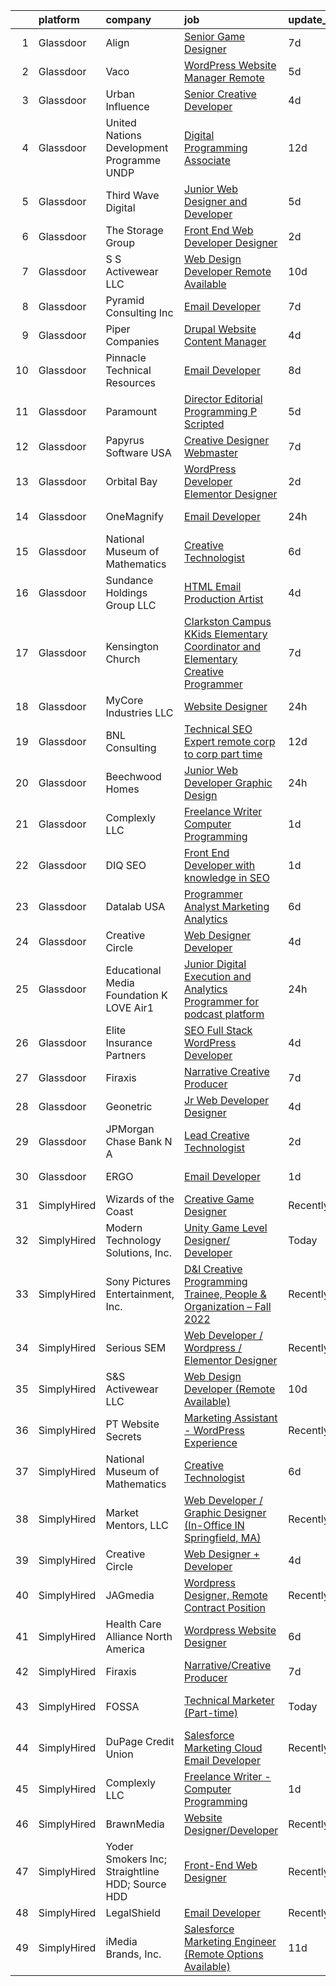 

|    | platform    | company                                         | job                                                                                                                                                                                                                                                                                                                                                                                                                                                                                                                                                                                                                                                                                                                                                                                                                                                                                                                                                                                                                                                                                                                                                                                                                                                                                                                                                                                                        | update_time   | location             |
|---:|:------------|:------------------------------------------------|:-----------------------------------------------------------------------------------------------------------------------------------------------------------------------------------------------------------------------------------------------------------------------------------------------------------------------------------------------------------------------------------------------------------------------------------------------------------------------------------------------------------------------------------------------------------------------------------------------------------------------------------------------------------------------------------------------------------------------------------------------------------------------------------------------------------------------------------------------------------------------------------------------------------------------------------------------------------------------------------------------------------------------------------------------------------------------------------------------------------------------------------------------------------------------------------------------------------------------------------------------------------------------------------------------------------------------------------------------------------------------------------------------------------|:--------------|:---------------------|
|  1 | Glassdoor   | Align                                           | [Senior Game Designer](https://www.glassdoor.com/partner/jobListing.htm?pos=119&ao=1136043&s=58&guid=000001835ef97e7dacd3bf804a2a8fae&src=GD_JOB_AD&t=SR&vt=w&ea=1&cs=1_8b39b473&cb=1663745753083&jobListingId=1008138486838&jrtk=3-0-1gdffivmdjih0801-1gdffivmqjc9d800-7ce822f30d816bf8-)                                                                                                                                                                                                                                                                                                                                                                                                                                                                                                                                                                                                                                                                                                                                                                                                                                                                                                                                                                                                                                                                                                                 | 7d            | Remote               |
|  2 | Glassdoor   | Vaco                                            | [WordPress Website Manager  Remote ](https://www.glassdoor.com/partner/jobListing.htm?pos=107&ao=1110586&s=58&guid=000001835ef97e7dacd3bf804a2a8fae&src=GD_JOB_AD&t=SR&vt=w&ea=1&cs=1_1dd0a05d&cb=1663745753082&jobListingId=1008142928457&cpc=3BA4CE39D5B5DEF5&jrtk=3-0-1gdffivmdjih0801-1gdffivmqjc9d800-36227de6d193ad65--6NYlbfkN0D_sybMACCpf9B-677oK5j6rPldVB6BlrVvFjO_o-GJZbzuF-qh4PxErFUqfUsv_6uh3N--8teLPcgLAGb1S6LyM1BR0yY6lnZeg-UoyspQIvZPG2YO4aMbQ5ykvK2qNk6b8_JATgn0hI_WenxAeL6BQ4IVWLgD0dWZnmeCMRumDs-5arFbU1wRrmdtz46Q7Xiy6bnN7Hz2hgIJKNTS2Nn2wHe__4mT-1oRDNh_z_m-UykqOiKS2pupGFyMfVrXq24x3bNT6re28ZKXK9Hk7KGrNTWA9r1oIGgv6RXoILGXYnBC_ebvVskStkya2jh8PiSW0XU_rbvBug35YqXfP26l0YIvsO4fvGT_WDPM5sZTf5wAmD9XCsm0RCP5PCQKO0kIx6mdyMoXMwheghfc1oOyLw8LhzmibcVyvYXquRXN5LilA-SoPgXOe9gHpfbEpc_9NeDHOvGDQoiZIzqCEhhu_hrPsK1vHzQwwA8Lxeox2rXW7G1SUB1SVrYZ2nZZkoQ31zn5KuXC7OhjXXqqDyfGzctfo1zdUFgdtcHie_sdSw%3D%3D)                                                                                                                                                                                                                                                                                                                                                                                                                                                                                  | 5d            | Remote               |
|  3 | Glassdoor   | Urban Influence                                 | [Senior Creative Developer](https://www.glassdoor.com/partner/jobListing.htm?pos=112&ao=1136043&s=58&guid=000001835ef97e7dacd3bf804a2a8fae&src=GD_JOB_AD&t=SR&vt=w&cs=1_0060a1ef&cb=1663745753082&jobListingId=1008145206889&jrtk=3-0-1gdffivmdjih0801-1gdffivmqjc9d800-27d6dc21dcf7713e-)                                                                                                                                                                                                                                                                                                                                                                                                                                                                                                                                                                                                                                                                                                                                                                                                                                                                                                                                                                                                                                                                                                                 | 4d            | Remote               |
|  4 | Glassdoor   | United Nations Development Programme  UNDP      | [Digital Programming Associate](https://www.glassdoor.com/partner/jobListing.htm?pos=118&ao=1136043&s=58&guid=000001835ef97e7dacd3bf804a2a8fae&src=GD_JOB_AD&t=SR&vt=w&cs=1_fd22f17c&cb=1663745753083&jobListingId=1008126679375&jrtk=3-0-1gdffivmdjih0801-1gdffivmqjc9d800-c0c7b1a1f72db52e-)                                                                                                                                                                                                                                                                                                                                                                                                                                                                                                                                                                                                                                                                                                                                                                                                                                                                                                                                                                                                                                                                                                             | 12d           | Remote               |
|  5 | Glassdoor   | Third Wave Digital                              | [Junior Web Designer and Developer](https://www.glassdoor.com/partner/jobListing.htm?pos=117&ao=1136043&s=58&guid=000001835ef97e7dacd3bf804a2a8fae&src=GD_JOB_AD&t=SR&vt=w&cs=1_099a6f5a&cb=1663745753083&jobListingId=1008143809983&jrtk=3-0-1gdffivmdjih0801-1gdffivmqjc9d800-d5fd06e10e5fcc11-)                                                                                                                                                                                                                                                                                                                                                                                                                                                                                                                                                                                                                                                                                                                                                                                                                                                                                                                                                                                                                                                                                                         | 5d            | Macon, GA            |
|  6 | Glassdoor   | The Storage Group                               | [Front End Web Developer Designer](https://www.glassdoor.com/partner/jobListing.htm?pos=102&ao=1110586&s=58&guid=000001835ef97e7dacd3bf804a2a8fae&src=GD_JOB_AD&t=SR&vt=w&ea=1&cs=1_b84f076a&cb=1663745753081&jobListingId=1008148051608&cpc=56C4EA4A1A191A49&jrtk=3-0-1gdffivmdjih0801-1gdffivmqjc9d800-78d3d8d32a8798a4--6NYlbfkN0CM5qzwNN5bybBVuLZDII3S9Xzab22_tmJMvC2L_2_-xJYtLxOT5WdC4Q_Cnh3dag0itQZ3fpXoyHSMiw-_rJ68ItzGMx7A3NjmVksU-eR7hSiSxf-PmSpQmZOBNLenXWdxG-w5kESHOJ7-oDeCl9EUm_r_g-p2dSSk-UNX-KexW7pKVquzrVD4AV4Q9BEqD7TPeK1Sht5rzyj4idbtq_8Hl4v1EfoAl7tQzg9E3S4iDp1aZc4oKgNA4KoHbDhqkc84hTMFMfh4vzKOouTZiQT66bFiNEM8eeDCx0KBbEI8yxeAE-pUAUUbVYb4rMVJ1UwwJ0JR0l0cbavvca-wkzVmUcxfEaybebieJW2tsUIVVqkLJtnnbNgoETeCrxG8K8_pATiKQpzEj2fHQv6mIylAfWOPg1dRtfkaGE82w-WHzGnjkaoYQpPxOLbPZKJ9adW0KF8KU79dVUF_iJQZk33mcoOG7B2D8tnC4MU_uawGZxLaXa1HbGOaN2DzbAOXEPqubPw_LU30wQ%3D%3D)                                                                                                                                                                                                                                                                                                                                                                                                                                                                                                                    | 2d            | Remote               |
|  7 | Glassdoor   | S S Activewear LLC                              | [Web Design Developer  Remote Available ](https://www.glassdoor.com/partner/jobListing.htm?pos=106&ao=1110586&s=58&guid=000001835ef97e7dacd3bf804a2a8fae&src=GD_JOB_AD&t=SR&vt=w&ea=1&cs=1_039a4b65&cb=1663745753082&jobListingId=1008131212019&cpc=2CAED5C921A5F994&jrtk=3-0-1gdffivmdjih0801-1gdffivmqjc9d800-e77e0e5672b8281f--6NYlbfkN0Ajr136nt6A_LHOZ7dazkZBMRVGXfFx1UH3hXSlGZi78qV2vh4IIPaG56QxCFgA56BicBY0oInP0QPYJd4kFVbc7huEHz1FXVqLxP8gElzXxfnWXkWC5Tk3amEWpKQOdd2DP_B235foqRfXk2sCy5zcr5ta9uztYyWr8zoLSfktUae741wAEOImCxf8e0o5q_ycQgCe-ixKA06BIbumOe5BLPPJtlkagwve9y4va0OfsQAKsxCenDo-e0egBF_YeVmTaHsb1PpDIan0cvi1j53Wzec8Wyec07mg8OFyjmVlnd9fCNjNiROXs092DZ1mWS3Y0pzS1LJ2VX6efWZsw2SEBXpCcr1cO_mrUlGFyuNL_ZHrvxLQf3TOfx76NU1pi-YCw5IZWYGzoKCJbhR-7SIG-V50HDeqfb9q-0rQDXTGTLv8hp5jTWp60b-_-IclFmpUSv5LY_-I3kJbY8ZxAiBX5QXsJRgCY69bBZebLX0MWUeby9CXJdNnJGdutwpe47aRDq7ew-rZXJmxd7uZBgapUuzfEy3dEQ0TKg1GDhqhJVD3lFtIZTrTjFeL3ZYkfZxLaEVNlR3runwHz0PJaR1JkkSCa-ikwcDOITSmiuCyayqN8S732RK5-wJtRPoM5Ysa3AfXrG3aJGDPYZmHZHPFiPo545zbYG1lhu8n3NNWQWEd5H24S7KEL8X5TwF0uEnjzw-n4CA_N-2wpKPbo571k9o_w0pkgOlpxaCCIOpug6isAUIWRwrR7BLHcW0VuQQ%3D)                                                                                                                                                                                                                                                           | 10d           | Bolingbrook, IL      |
|  8 | Glassdoor   | Pyramid Consulting  Inc                         | [Email Developer](https://www.glassdoor.com/partner/jobListing.htm?pos=108&ao=1110586&s=58&guid=000001835ef97e7dacd3bf804a2a8fae&src=GD_JOB_AD&t=SR&vt=w&ea=1&cs=1_b2517d18&cb=1663745753082&jobListingId=1008136820963&cpc=8795CF9063CD573D&jrtk=3-0-1gdffivmdjih0801-1gdffivmqjc9d800-26c59646bb73b32a--6NYlbfkN0Bjic9BpODao-m9BEup4myv2yv9o6hanv70kCRpjMjSDcmmrD9YS-C36VMErKkfZpW7u8RJCJF-3yTU9oZ8p-_g7jnvGsWAmlxKSZbEg7m0sbKe6QoybJyi2YaE0NPp8cXkC_vIPWoc9LlCeTuq0RhSDlsrVbU8cpe81JSeiQAh_TVnXrcGp4Wa9pSpcDUFXgdtLN4hZbzY-n7wvWtR1qzN_w1EA1TtlYLsKItDJ4X3pCI-_yiLdAQUBN4BhYOIujYaiQcWOLJdLZcEAWlxuw5g0JRF8WZ949PAFXVHAuHp4-hehmbfsC_mpQhlEbmIpyMO4GVc62LVp5UhCSZOz82KGwW7e7RCXtC-RLTUBLdupp3M6Drh_V93NGT3ftldoKkhx8kJErFSPHdn1Wle7ZG7lLE78odlrMZDeTQafsRNRGubPAiwh3wwy8Dgoz9rRI5hjWiWmfT4JeXCsQ8ZijcC8XI5r--q0MsCioqgaZGML45UEhjNKxFQwNlt3DNrp2WNU1R4dThts-GqzScLJ2gRbCuzl7xcCyJ3KEzOLZc3s5-s7V5u_NUAyZNcxSsNspDPzKbeB3Hv3X_9z4Hl2mVia7z693Q_LJJrC-aUgJ-k-_uedEmJ4NhJVhqcA0ElI8sbh3KT1rL-TY5XLbjrfIDvFhRFyYcwgRPT80A88T30Bym6JeHE5HuspNucgnZhoyFeUNsczlqDFnU3NELAjz1jlYtaQYMDLWH1kAeDdOJzj7r-WbUHVUNB7ThLcYmqGlnpoFVH3GkodPUPASl1qz8SmfS1Wt8I2I-rBLJ5uvU9w-51Hx8bjdJGIL-kBjiKbIogTqzaNoAxpZmPBy6DtxNEn3zC2b5yx0TeBfQjlKWFrEI1NkaPqHtHYugFcyDtuErHiKv_VQV2HEKNQbKNf4BNlfrPDoJQrq6mNlzFRuHCTWlKngAB-MqGz2nHfq-fESecnHF7wQmZtMoS-8tTGoaWa1DlLgV-B-pezEwS5EO_VEZ9XXTs8Uy5cW0fvEBS0SbbZ-eLBhHe3XaXI_VTe0Vz) | 7d            | Dallas, TX           |
|  9 | Glassdoor   | Piper Companies                                 | [Drupal Website Content Manager](https://www.glassdoor.com/partner/jobListing.htm?pos=124&ao=1136043&s=58&guid=000001835ef97e7dacd3bf804a2a8fae&src=GD_JOB_AD&t=SR&vt=w&cs=1_8a6ae240&cb=1663745753083&jobListingId=1008145364424&jrtk=3-0-1gdffivmdjih0801-1gdffivmqjc9d800-98d7826f6a92a27e-)                                                                                                                                                                                                                                                                                                                                                                                                                                                                                                                                                                                                                                                                                                                                                                                                                                                                                                                                                                                                                                                                                                            | 4d            | Remote               |
| 10 | Glassdoor   | Pinnacle Technical Resources                    | [Email Developer](https://www.glassdoor.com/partner/jobListing.htm?pos=125&ao=1136043&s=58&guid=000001835ef97e7dacd3bf804a2a8fae&src=GD_JOB_AD&t=SR&vt=w&ea=1&cs=1_1b0453b0&cb=1663745753083&jobListingId=1008135431329&jrtk=3-0-1gdffivmdjih0801-1gdffivmqjc9d800-467acc5b7792dd84-)                                                                                                                                                                                                                                                                                                                                                                                                                                                                                                                                                                                                                                                                                                                                                                                                                                                                                                                                                                                                                                                                                                                      | 8d            | Dallas, TX           |
| 11 | Glassdoor   | Paramount                                       | [Director  Editorial Programming  P  Scripted ](https://www.glassdoor.com/partner/jobListing.htm?pos=129&ao=1136043&s=58&guid=000001835ef97e7dacd3bf804a2a8fae&src=GD_JOB_AD&t=SR&vt=w&cs=1_3977db27&cb=1663745753087&jobListingId=1008142484751&jrtk=3-0-1gdffivmdjih0801-1gdffivmqjc9d800-185a55a48276076a-)                                                                                                                                                                                                                                                                                                                                                                                                                                                                                                                                                                                                                                                                                                                                                                                                                                                                                                                                                                                                                                                                                             | 5d            | Burbank, CA          |
| 12 | Glassdoor   | Papyrus Software USA                            | [Creative Designer Webmaster](https://www.glassdoor.com/partner/jobListing.htm?pos=127&ao=1136043&s=58&guid=000001835ef97e7dacd3bf804a2a8fae&src=GD_JOB_AD&t=SR&vt=w&ea=1&cs=1_f8003e6e&cb=1663745753087&jobListingId=1008136769220&jrtk=3-0-1gdffivmdjih0801-1gdffivmqjc9d800-ccbf107f1cc0b228-)                                                                                                                                                                                                                                                                                                                                                                                                                                                                                                                                                                                                                                                                                                                                                                                                                                                                                                                                                                                                                                                                                                          | 7d            | Southlake, TX        |
| 13 | Glassdoor   | Orbital Bay                                     | [WordPress Developer Elementor Designer](https://www.glassdoor.com/partner/jobListing.htm?pos=120&ao=1136043&s=58&guid=000001835ef97e7dacd3bf804a2a8fae&src=GD_JOB_AD&t=SR&vt=w&ea=1&cs=1_512d428a&cb=1663745753083&jobListingId=1008147357404&jrtk=3-0-1gdffivmdjih0801-1gdffivmqjc9d800-2ac4ae6fc8e22813-)                                                                                                                                                                                                                                                                                                                                                                                                                                                                                                                                                                                                                                                                                                                                                                                                                                                                                                                                                                                                                                                                                               | 2d            | El Paso, TX          |
| 14 | Glassdoor   | OneMagnify                                      | [Email Developer](https://www.glassdoor.com/partner/jobListing.htm?pos=121&ao=1136043&s=58&guid=000001835ef97e7dacd3bf804a2a8fae&src=GD_JOB_AD&t=SR&vt=w&cs=1_09cc2cf6&cb=1663745753083&jobListingId=1008150844996&jrtk=3-0-1gdffivmdjih0801-1gdffivmqjc9d800-f544ae0149a7b4a8-)                                                                                                                                                                                                                                                                                                                                                                                                                                                                                                                                                                                                                                                                                                                                                                                                                                                                                                                                                                                                                                                                                                                           | 24h           | Dearborn, MI         |
| 15 | Glassdoor   | National Museum of Mathematics                  | [Creative Technologist](https://www.glassdoor.com/partner/jobListing.htm?pos=114&ao=1136043&s=58&guid=000001835ef97e7dacd3bf804a2a8fae&src=GD_JOB_AD&t=SR&vt=w&ea=1&cs=1_8e7a0d58&cb=1663745753082&jobListingId=1008139278360&jrtk=3-0-1gdffivmdjih0801-1gdffivmqjc9d800-8664e71fb7700cb3-)                                                                                                                                                                                                                                                                                                                                                                                                                                                                                                                                                                                                                                                                                                                                                                                                                                                                                                                                                                                                                                                                                                                | 6d            | New York, NY         |
| 16 | Glassdoor   | Sundance Holdings Group  LLC                    | [HTML Email Production Artist](https://www.glassdoor.com/partner/jobListing.htm?pos=126&ao=1136043&s=58&guid=000001835ef97e7dacd3bf804a2a8fae&src=GD_JOB_AD&t=SR&vt=w&cs=1_c48a1702&cb=1663745753083&jobListingId=1008146092736&jrtk=3-0-1gdffivmdjih0801-1gdffivmqjc9d800-734a660146cd5cbf-)                                                                                                                                                                                                                                                                                                                                                                                                                                                                                                                                                                                                                                                                                                                                                                                                                                                                                                                                                                                                                                                                                                              | 4d            | West Valley City, UT |
| 17 | Glassdoor   | Kensington Church                               | [Clarkston Campus KKids Elementary Coordinator and Elementary Creative Programmer](https://www.glassdoor.com/partner/jobListing.htm?pos=128&ao=1136043&s=58&guid=000001835ef97e7dacd3bf804a2a8fae&src=GD_JOB_AD&t=SR&vt=w&cs=1_5ad54d07&cb=1663745753087&jobListingId=1008138625231&jrtk=3-0-1gdffivmdjih0801-1gdffivmqjc9d800-442a14e408d51a30-)                                                                                                                                                                                                                                                                                                                                                                                                                                                                                                                                                                                                                                                                                                                                                                                                                                                                                                                                                                                                                                                          | 7d            | Troy, MI             |
| 18 | Glassdoor   | MyCore Industries  LLC                          | [Website Designer](https://www.glassdoor.com/partner/jobListing.htm?pos=113&ao=1136043&s=58&guid=000001835ef97e7dacd3bf804a2a8fae&src=GD_JOB_AD&t=SR&vt=w&ea=1&cs=1_4d89d41a&cb=1663745753082&jobListingId=1008151329742&jrtk=3-0-1gdffivmdjih0801-1gdffivmqjc9d800-28f9dbb4c663fd4d-)                                                                                                                                                                                                                                                                                                                                                                                                                                                                                                                                                                                                                                                                                                                                                                                                                                                                                                                                                                                                                                                                                                                     | 24h           | Remote               |
| 19 | Glassdoor   | BNL Consulting                                  | [Technical SEO Expert  remote  corp to corp  part time ](https://www.glassdoor.com/partner/jobListing.htm?pos=103&ao=1110586&s=58&guid=000001835ef97e7dacd3bf804a2a8fae&src=GD_JOB_AD&t=SR&vt=w&ea=1&cs=1_acb1a168&cb=1663745753081&jobListingId=1008125956128&cpc=F583A5AE0DDDFE3A&jrtk=3-0-1gdffivmdjih0801-1gdffivmqjc9d800-47594a9c03d0d9ee--6NYlbfkN0C_eQCgnQ3dunn2kgXxy7uUxBB8Rm9uGSd45wqHXb30Yhouy9iaZ5tM-buZODdeWhkxcLZ-P8HpVwdiJJkDZwZdqfCN6nBcd16_TJfDogr1G06Jkw1xVd5RFtOvPKtffE1EIfYg4PMn3sFvUuwX5OwMAQzJ6VlzbU0P-e1WfYEJzV9Zh64upAZH7OMVG890S8DgOoTLpF_Dm4SXC2u23X8T4PGmJHOxAZCbRNZwK1mqGrVjS-0J2t7NvAGCUWnx9jkIU3JwHH4TUy1bPVHLIOa1XGmKP2Zn6hAy_8fYUuHbRjz0MfnSv5NW93nURiOhlQa5v375iggCjtGuup_MO3F6rrYuN67Jjom84jv6ZxjJ-A_PU8nAkS7qcdP8EfjD4ZkndIOfV-3UciLbPZXze_tLIwl_L_WqojrtLTIPMzhqhC9w7sgGH4SU5Jv1e1BWpav1BNiiAr6VxGtfxtHmgGFpq3UKwSHVcWX5nrmC_Ql4LSLQKTlkmI7scQP-oTjM5hBMhm4JIxVwbgb9Ct_nLlmnYkVY0oBB22k%3D)                                                                                                                                                                                                                                                                                                                                                                                                                                                                            | 12d           | Remote               |
| 20 | Glassdoor   | Beechwood Homes                                 | [Junior Web Developer Graphic Design](https://www.glassdoor.com/partner/jobListing.htm?pos=101&ao=1110586&s=58&guid=000001835ef97e7dacd3bf804a2a8fae&src=GD_JOB_AD&t=SR&vt=w&ea=1&cs=1_44c61454&cb=1663745753081&jobListingId=1008151667921&cpc=F583A5AE0DDDFE3A&jrtk=3-0-1gdffivmdjih0801-1gdffivmqjc9d800-178079107f52b54c--6NYlbfkN0AS57DkDylVShPhgOjpRgGCZifuE7BsZsr_ouSWgREGsRVqZ7cRlBQOjqm97_VciQekhYtSuFm7zfDz3D2MMCjpR_9sGjkja2jDpAyvYIpu8CJNxOPIa0pEk4OeVJx00kOpswDqeXTAsZTeaEVOiU5Saw7Guj2zOSf1isLo845I874kKAP_ww2Via16OsP4nVcJDscU6O6aHv7PclASy3kqXI10epS-N9FzbwqHsb7HKCMiflHIa-H__qr4xA1ZWTRH8RHKCYCj5KXKvgBwrMgY1jzHYYZE10r-8fiV3XVo_tOVr0e2ujcMu2t10X11n5xnxriDZU3QOm146QbBzxtiJUYq-H4sVgsniuprWFS6e77-hSLEow7iIwQCU7gTeVY4Ec3gF4kdWqbMWpGX-Xg6hicyqfrRcJ_XrYLfIeSYU0WFockJxPvo-S2xCZVCO2jQHR8Uv3JGhusJYhoYynrHwL76iPuqvQevV8koSdgv3EyMdKhMswj5MdXprfLHF_iaxGZAHD9ZFA%3D%3D)                                                                                                                                                                                                                                                                                                                                                                                                                                                                                                                 | 24h           | Jericho, NY          |
| 21 | Glassdoor   | Complexly LLC                                   | [Freelance Writer   Computer Programming](https://www.glassdoor.com/partner/jobListing.htm?pos=109&ao=1136043&s=58&guid=000001835ef97e7dacd3bf804a2a8fae&src=GD_JOB_AD&t=SR&vt=w&ea=1&cs=1_a7f415ad&cb=1663745753082&jobListingId=1008149083645&jrtk=3-0-1gdffivmdjih0801-1gdffivmqjc9d800-e802d53aa082f901-)                                                                                                                                                                                                                                                                                                                                                                                                                                                                                                                                                                                                                                                                                                                                                                                                                                                                                                                                                                                                                                                                                              | 1d            | Remote               |
| 22 | Glassdoor   | DIQ SEO                                         | [Front End Developer with knowledge in SEO](https://www.glassdoor.com/partner/jobListing.htm?pos=115&ao=1136043&s=58&guid=000001835ef97e7dacd3bf804a2a8fae&src=GD_JOB_AD&t=SR&vt=w&ea=1&cs=1_d1e8385f&cb=1663745753082&jobListingId=1008149803097&jrtk=3-0-1gdffivmdjih0801-1gdffivmqjc9d800-ee95c5c2ad66a98d-)                                                                                                                                                                                                                                                                                                                                                                                                                                                                                                                                                                                                                                                                                                                                                                                                                                                                                                                                                                                                                                                                                            | 1d            | Remote               |
| 23 | Glassdoor   | Datalab USA                                     | [Programmer Analyst   Marketing Analytics](https://www.glassdoor.com/partner/jobListing.htm?pos=130&ao=1136043&s=58&guid=000001835ef97e7dacd3bf804a2a8fae&src=GD_JOB_AD&t=SR&vt=w&ea=1&cs=1_f4a59e71&cb=1663745753087&jobListingId=1008140391203&jrtk=3-0-1gdffivmdjih0801-1gdffivmqjc9d800-84de0feb73494d07-)                                                                                                                                                                                                                                                                                                                                                                                                                                                                                                                                                                                                                                                                                                                                                                                                                                                                                                                                                                                                                                                                                             | 6d            | Broomfield, CO       |
| 24 | Glassdoor   | Creative Circle                                 | [Web Designer   Developer](https://www.glassdoor.com/partner/jobListing.htm?pos=104&ao=1110586&s=58&guid=000001835ef97e7dacd3bf804a2a8fae&src=GD_JOB_AD&t=SR&vt=w&cs=1_8814d969&cb=1663745753081&jobListingId=1008144518073&cpc=0C139D4CAD5A6DB2&jrtk=3-0-1gdffivmdjih0801-1gdffivmqjc9d800-509f68923e5c071b--6NYlbfkN0BPwlZa85gbT4Q3XYQoU_uQn0Qmw9zd_9UNfmcwtqAVud1yvyq1Z4UAlx1bxhDUi3IylK4O56pvEW6nbq40hYO2z1Zqn6T_tUYXwOh7VB0bbJVVxeqDOCJla6Nk70emjPvRumMlH-6lYRvkogN5p-649NG-Yh8cwCHV7E95Ji0fYJKsvpGuOfsnK1KtJi0D5gKcjLRK-qNUMQRG0adcsu3LfcpK5yC0CRjv8xcfXLPYeg734aMKwWo4UK-SPXQtYmtLTGyjaNottofLgcF3KuV0OgzwRiBK5lG3FtJ6L9bxa0yqO61SROflI5CbKLCsBp8cG84VoKq_TDA8-LvwSpxhom7YdaQBLToXrXiFNyvR-RIUQDnU00GlcBKRUPcLlioS3YHvrSH3bUdCFg4pwEoA0-f54w50Dj-MqP8hq3T23Sa43xeuL6SxqV0Q8UrSHQtoapm39zs5_OU5qfv-U-EW4v4p4rW96l6M06aWl5gtHwJQf3M7C5N6FPsTcAivIY3Ug2YB49yt1A%3D%3D)                                                                                                                                                                                                                                                                                                                                                                                                                                                                                                                                 | 4d            | Irving, TX           |
| 25 | Glassdoor   | Educational Media Foundation   K LOVE   Air1    | [Junior Digital Execution and Analytics Programmer for podcast platform](https://www.glassdoor.com/partner/jobListing.htm?pos=110&ao=1136043&s=58&guid=000001835ef97e7dacd3bf804a2a8fae&src=GD_JOB_AD&t=SR&vt=w&cs=1_4e7c77a4&cb=1663745753082&jobListingId=1008152017832&jrtk=3-0-1gdffivmdjih0801-1gdffivmqjc9d800-f4bb15ed5af3f911-)                                                                                                                                                                                                                                                                                                                                                                                                                                                                                                                                                                                                                                                                                                                                                                                                                                                                                                                                                                                                                                                                    | 24h           | Franklin, TN         |
| 26 | Glassdoor   | Elite Insurance Partners                        | [SEO Full Stack WordPress Developer](https://www.glassdoor.com/partner/jobListing.htm?pos=105&ao=1110586&s=58&guid=000001835ef97e7dacd3bf804a2a8fae&src=GD_JOB_AD&t=SR&vt=w&ea=1&cs=1_b1f7db5a&cb=1663745753082&jobListingId=1008144836826&cpc=9DC6E4D8324653EE&jrtk=3-0-1gdffivmdjih0801-1gdffivmqjc9d800-de1c4f6ab6337efc--6NYlbfkN0B4jp5mfsiLEiFpPCxOna81i2z6rJx9ZIZWhVZJ6SFnYbLlhLJYls-rnyzaN7fnuaBK16gA2D77aFNtLi46QEhx0EfQ0uelaczP_9Ki3jCInMnVnJcxtZEPMFzkQcVxj5jZcucB3f5MVyC8dYVDjInulPIKTAoeR7yvw1UGAH7l_Lz9BT_BSoxFt6gVs3kFpvzzC2KwpAdonX7oDfRPKyjBim1uJMCFWu-NWOZEHEreyD_-EiS6DBtDuYA1jrcYpaEqWXXuABLqtyQWhgnpN2MjOz3CdMDQNAfkNrT0kOUBrdPVt5Gv0uWKe7A1JxgR8nt8gNXLvBpyE96Me-5uv5Tkn8Wd32MEMfrzmpmu3aVHVSZP-ldTHftBOwZZC2N3yQUw6Qk3FLfE30N5y_sSbyiyLnslMjnJu0aA4jvINd384iIK_pjn0-7z64l4H2WUQ-6xLYfflvK_36m2oYEhMRz9Q3nwxWaBo0BXAdrM1zviKmxlwKNqJtHF4snFpIluyQpKlf_L5UcFSQ%3D%3D)                                                                                                                                                                                                                                                                                                                                                                                                                                                                                                                  | 4d            | Remote               |
| 27 | Glassdoor   | Firaxis                                         | [Narrative Creative Producer](https://www.glassdoor.com/partner/jobListing.htm?pos=122&ao=1136043&s=58&guid=000001835ef97e7dacd3bf804a2a8fae&src=GD_JOB_AD&t=SR&vt=w&ea=1&cs=1_e3b4dbef&cb=1663745753083&jobListingId=1008136819593&jrtk=3-0-1gdffivmdjih0801-1gdffivmqjc9d800-aa077ae20f3618f5-)                                                                                                                                                                                                                                                                                                                                                                                                                                                                                                                                                                                                                                                                                                                                                                                                                                                                                                                                                                                                                                                                                                          | 7d            | Maryland City, MD    |
| 28 | Glassdoor   | Geonetric                                       | [Jr  Web Developer   Designer](https://www.glassdoor.com/partner/jobListing.htm?pos=111&ao=1136043&s=58&guid=000001835ef97e7dacd3bf804a2a8fae&src=GD_JOB_AD&t=SR&vt=w&ea=1&cs=1_9d485c58&cb=1663745753082&jobListingId=1008145076799&jrtk=3-0-1gdffivmdjih0801-1gdffivmqjc9d800-baad3f8d762912bb-)                                                                                                                                                                                                                                                                                                                                                                                                                                                                                                                                                                                                                                                                                                                                                                                                                                                                                                                                                                                                                                                                                                         | 4d            | Remote               |
| 29 | Glassdoor   | JPMorgan Chase Bank  N A                        | [Lead Creative Technologist](https://www.glassdoor.com/partner/jobListing.htm?pos=123&ao=1136043&s=58&guid=000001835ef97e7dacd3bf804a2a8fae&src=GD_JOB_AD&t=SR&vt=w&cs=1_4404a3e3&cb=1663745753083&jobListingId=1008148040617&jrtk=3-0-1gdffivmdjih0801-1gdffivmqjc9d800-0215aafbc7212343-)                                                                                                                                                                                                                                                                                                                                                                                                                                                                                                                                                                                                                                                                                                                                                                                                                                                                                                                                                                                                                                                                                                                | 2d            | New York, NY         |
| 30 | Glassdoor   | ERGO                                            | [Email Developer](https://www.glassdoor.com/partner/jobListing.htm?pos=116&ao=1136043&s=58&guid=000001835ef97e7dacd3bf804a2a8fae&src=GD_JOB_AD&t=SR&vt=w&ea=1&cs=1_e0919e3e&cb=1663745753083&jobListingId=1008149160717&jrtk=3-0-1gdffivmdjih0801-1gdffivmqjc9d800-d3a7b0f5214460bb-)                                                                                                                                                                                                                                                                                                                                                                                                                                                                                                                                                                                                                                                                                                                                                                                                                                                                                                                                                                                                                                                                                                                      | 1d            | New York, NY         |
| 31 | SimplyHired | Wizards of the Coast                            | [Creative Game Designer](https://www.simplyhired.com/job/3U5NPAcld9zZ3VOc-NItCD-NzNvgqaZqPjmcmGZRZsaeN5WygOP2eA?q=creative+programmer)                                                                                                                                                                                                                                                                                                                                                                                                                                                                                                                                                                                                                                                                                                                                                                                                                                                                                                                                                                                                                                                                                                                                                                                                                                                                     | Recently      | Renton, WA           |
| 32 | SimplyHired | Modern Technology Solutions, Inc.               | [Unity Game Level Designer/ Developer](https://www.simplyhired.com/job/BlesepgpoNCweiqAzTYcEERv7sZ44yVyiG5C7TDszFBaYgDIpPdQ6w?q=creative+programmer)                                                                                                                                                                                                                                                                                                                                                                                                                                                                                                                                                                                                                                                                                                                                                                                                                                                                                                                                                                                                                                                                                                                                                                                                                                                       | Today         | Huntsville, AL       |
| 33 | SimplyHired | Sony Pictures Entertainment, Inc.               | [D&I Creative Programming Trainee, People & Organization – Fall 2022](https://www.simplyhired.com/job/EpAyxWTyVPX_UbPAsA7TkO7bitCYEXBWbFMg2Fms_lyWqrTN_vwa-Q?q=creative+programmer)                                                                                                                                                                                                                                                                                                                                                                                                                                                                                                                                                                                                                                                                                                                                                                                                                                                                                                                                                                                                                                                                                                                                                                                                                        | Recently      | Culver City, CA      |
| 34 | SimplyHired | Serious SEM                                     | [Web Developer / Wordpress / Elementor Designer](https://www.simplyhired.com/job/aCf_9_ugq9Xy9HyGkNLILKPG6qCWF7PUYz5r9eHDEN88XxCoYc1qPA?q=creative+programmer)                                                                                                                                                                                                                                                                                                                                                                                                                                                                                                                                                                                                                                                                                                                                                                                                                                                                                                                                                                                                                                                                                                                                                                                                                                             | Recently      | Remote               |
| 35 | SimplyHired | S&S Activewear LLC                              | [Web Design Developer (Remote Available)](https://www.simplyhired.com/job/WVJlFqZ4p0xs7qN1Ca08Qqq7zD3A3-oqj6AOCIgqftMwm8kYJAGKRg?q=creative+programmer)                                                                                                                                                                                                                                                                                                                                                                                                                                                                                                                                                                                                                                                                                                                                                                                                                                                                                                                                                                                                                                                                                                                                                                                                                                                    | 10d           | Bolingbrook, IL      |
| 36 | SimplyHired | PT Website Secrets                              | [Marketing Assistant - WordPress Experience](https://www.simplyhired.com/job/WvUFJ0HXkNTpSaiYxYRv41Q2FefSeahOaVso_nVUdtgcFYv3q9Ezeg?q=creative+programmer)                                                                                                                                                                                                                                                                                                                                                                                                                                                                                                                                                                                                                                                                                                                                                                                                                                                                                                                                                                                                                                                                                                                                                                                                                                                 | Recently      | Remote               |
| 37 | SimplyHired | National Museum of Mathematics                  | [Creative Technologist](https://www.simplyhired.com/job/k6MvJC9PTsU0owiZTjCZmxzNJkqMLSdzNmtpF3TfvIhh_zpaPw0Ovg?q=creative+programmer)                                                                                                                                                                                                                                                                                                                                                                                                                                                                                                                                                                                                                                                                                                                                                                                                                                                                                                                                                                                                                                                                                                                                                                                                                                                                      | 6d            | New York, NY         |
| 38 | SimplyHired | Market Mentors, LLC                             | [Web Developer / Graphic Designer (In-Office IN Springfield, MA)](https://www.simplyhired.com/job/AAmzSRc2gvhCwsUkgB1M2F2YeaLLepAmGf4YDI6M9RGjKvKat4p4Rw?q=creative+programmer)                                                                                                                                                                                                                                                                                                                                                                                                                                                                                                                                                                                                                                                                                                                                                                                                                                                                                                                                                                                                                                                                                                                                                                                                                            | Recently      | Hartford, CT         |
| 39 | SimplyHired | Creative Circle                                 | [Web Designer + Developer](https://www.simplyhired.com/job/rl0Mwke7uCQVmRgUom5SJ9P4MxZ6LC6CUBr8ArOiC3oeiKeNrgL0iw?q=creative+programmer)                                                                                                                                                                                                                                                                                                                                                                                                                                                                                                                                                                                                                                                                                                                                                                                                                                                                                                                                                                                                                                                                                                                                                                                                                                                                   | 4d            | Irving, TX           |
| 40 | SimplyHired | JAGmedia                                        | [Wordpress Designer, Remote Contract Position](https://www.simplyhired.com/job/HiAZ_Gzd_7bBwM72Sk-OLLCLoBHXCSjOUsCpzDRPfrWyGRm0lT1iTA?q=creative+programmer)                                                                                                                                                                                                                                                                                                                                                                                                                                                                                                                                                                                                                                                                                                                                                                                                                                                                                                                                                                                                                                                                                                                                                                                                                                               | Recently      | California           |
| 41 | SimplyHired | Health Care Alliance North America              | [Wordpress Website Designer](https://www.simplyhired.com/job/cbIQwMklaQCY5IagkbKYNhdSNz1bves3CvTbBIVdfpQaOS7vR8xUYw?q=creative+programmer)                                                                                                                                                                                                                                                                                                                                                                                                                                                                                                                                                                                                                                                                                                                                                                                                                                                                                                                                                                                                                                                                                                                                                                                                                                                                 | 6d            | Asheville, NC        |
| 42 | SimplyHired | Firaxis                                         | [Narrative/Creative Producer](https://www.simplyhired.com/job/YZHsKd0iaVIiMkktLCt5yWjaMqDbEVIhkUk2KHSUENYUKaegeoAHbA?q=creative+programmer)                                                                                                                                                                                                                                                                                                                                                                                                                                                                                                                                                                                                                                                                                                                                                                                                                                                                                                                                                                                                                                                                                                                                                                                                                                                                | 7d            | Maryland City, MD    |
| 43 | SimplyHired | FOSSA                                           | [Technical Marketer (Part-time)](https://www.simplyhired.com/job/qzTgYMHFfWk1-JRK3Aea0w-LqlSaCYo_2__XLBT9J00iL6yOuLWxQw?q=creative+programmer)                                                                                                                                                                                                                                                                                                                                                                                                                                                                                                                                                                                                                                                                                                                                                                                                                                                                                                                                                                                                                                                                                                                                                                                                                                                             | Today         | San Francisco, CA    |
| 44 | SimplyHired | DuPage Credit Union                             | [Salesforce Marketing Cloud Email Developer](https://www.simplyhired.com/job/KP4Ji5X7xfT8ji3uxFpuXMEuE4-BWNYLw_x8z9zocs-NjnwqbbHK_g?q=creative+programmer)                                                                                                                                                                                                                                                                                                                                                                                                                                                                                                                                                                                                                                                                                                                                                                                                                                                                                                                                                                                                                                                                                                                                                                                                                                                 | Recently      | Naperville, IL       |
| 45 | SimplyHired | Complexly LLC                                   | [Freelance Writer - Computer Programming](https://www.simplyhired.com/job/evl59kfFllgZp6l9IsZUXLVDtE9hBNYGkXvqVq8eLn3KtP6orj4i1g?q=creative+programmer)                                                                                                                                                                                                                                                                                                                                                                                                                                                                                                                                                                                                                                                                                                                                                                                                                                                                                                                                                                                                                                                                                                                                                                                                                                                    | 1d            | Remote               |
| 46 | SimplyHired | BrawnMedia                                      | [Website Designer/Developer](https://www.simplyhired.com/job/78BxKl1R6BpfuVu8Kpk-1cxMOjiHDgxQMPxrbQ5J7eWU9PbYxXCHNA?q=creative+programmer)                                                                                                                                                                                                                                                                                                                                                                                                                                                                                                                                                                                                                                                                                                                                                                                                                                                                                                                                                                                                                                                                                                                                                                                                                                                                 | Recently      | Albany, NY           |
| 47 | SimplyHired | Yoder Smokers Inc; Straightline HDD; Source HDD | [Front-End Web Designer](https://www.simplyhired.com/job/dQp1X-q1g0E5oSepYRQIAk9XqxDK0CpGeXQylmMJ0DARQ34yZ-ZbsQ?q=creative+programmer)                                                                                                                                                                                                                                                                                                                                                                                                                                                                                                                                                                                                                                                                                                                                                                                                                                                                                                                                                                                                                                                                                                                                                                                                                                                                     | Recently      | Hutchinson, KS       |
| 48 | SimplyHired | LegalShield                                     | [Email Developer](https://www.simplyhired.com/job/InTvnyVbqqJ0ZXH8aW9nGoLkyyPTA1D_lZhsgxpXdnwKdCgxXf_9kA?q=creative+programmer)                                                                                                                                                                                                                                                                                                                                                                                                                                                                                                                                                                                                                                                                                                                                                                                                                                                                                                                                                                                                                                                                                                                                                                                                                                                                            | Recently      | Remote               |
| 49 | SimplyHired | iMedia Brands, Inc.                             | [Salesforce Marketing Engineer (Remote Options Available)](https://www.simplyhired.com/job/DYaRfiy0X2wWy_VGEt0WOBC3HtjGCz0Q0QGx5EHvKZkVwMg3g_CmEQ?q=creative+programmer)                                                                                                                                                                                                                                                                                                                                                                                                                                                                                                                                                                                                                                                                                                                                                                                                                                                                                                                                                                                                                                                                                                                                                                                                                                   | 11d           | Remote               |